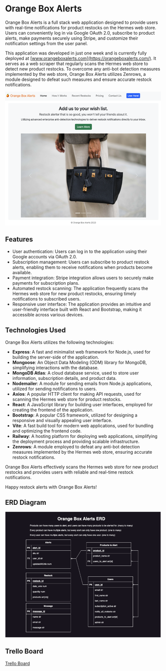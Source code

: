 # Orange Box Alerts

Orange Box Alerts is a full stack web application designed to provide users with real-time notifications for product restocks on the Hermes web store. Users can conveniently log in via Google OAuth 2.0, subscribe to product alerts, make payments securely using Stripe, and customize their notification settings from the user panel.

This application was developed in just one week and is currently fully deployed at [www.orangeboxalerts.com](https://orangeboxalerts.com/). It serves as a web scraper that regularly scans the Hermes web store to detect new product restocks. To overcome any anti-bot detection measures implemented by the web store, Orange Box Alerts utilizes Zenrows, a module designed to defeat such measures and ensure accurate restock notifications.

![Screenshot](https://github.com/kevinleet/Orange-Box-Alerts/blob/main/client/src/images/screenshot.png?raw=true)

## Features

- User authentication: Users can log in to the application using their Google accounts via OAuth 2.0.
- Subscription management: Users can subscribe to product restock alerts, enabling them to receive notifications when products become available.
- Payment integration: Stripe integration allows users to securely make payments for subscription plans.
- Automated restock scanning: The application frequently scans the Hermes web store for new product restocks, ensuring timely notifications to subscribed users.
- Responsive user interface: The application provides an intuitive and user-friendly interface built with React and Bootstrap, making it accessible across various devices.

## Technologies Used

Orange Box Alerts utilizes the following technologies:

- **Express**: A fast and minimalist web framework for Node.js, used for building the server-side of the application.
- **Mongoose**: An Object Data Modeling (ODM) library for MongoDB, simplifying interactions with the database.
- **MongoDB Atlas**: A cloud database service, used to store user information, subscription details, and product data.
- **Nodemailer**: A module for sending emails from Node.js applications, utilized for sending notifications to users.
- **Axios**: A popular HTTP client for making API requests, used for scanning the Hermes web store for product restocks.
- **React**: A JavaScript library for building user interfaces, employed for creating the frontend of the application.
- **Bootstrap**: A popular CSS framework, utilized for designing a responsive and visually appealing user interface.
- **Vite**: A fast build tool for modern web applications, used for bundling and optimizing the frontend code.
- **Railway**: A hosting platform for deploying web applications, simplifying the deployment process and providing scalable infrastructure.
- **Zenrows**: A module employed to defeat any anti-bot detection measures implemented by the Hermes web store, ensuring accurate restock notifications.

Orange Box Alerts effectively scans the Hermes web store for new product restocks and provides users with reliable and real-time restock notifications.

Happy restock alerts with Orange Box Alerts!

## ERD Diagram

![ERD Diagram](https://github.com/kevinleet/Orange-Box-Alerts/blob/main/orange_box_alerts.drawio.png?raw=true)

## Trello Board

[Trello Board](https://trello.com/b/SDWqp7Rf/orange-box-alerts)
